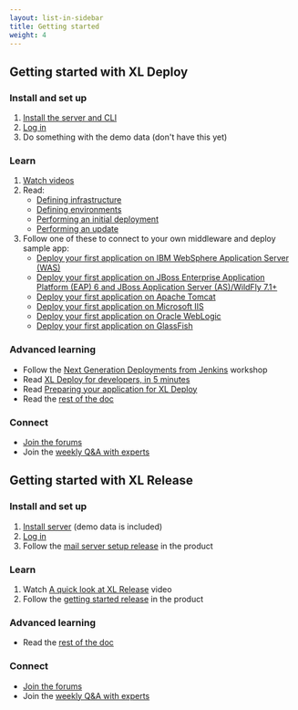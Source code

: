 ```yaml
---
layout: list-in-sidebar
title: Getting started
weight: 4
---
```


## Getting started with XL Deploy

### Install and set up

1. [Install the server and CLI](http://xebialabs.com/products/xl-deploy/#install)
1. [Log in](http://xebialabs.com/products/xl-deploy/#login)
1. Do something with the demo data (don't have this yet)

### Learn

1. [Watch videos](https://www.youtube.com/watch?v=gVNEnSr-YQs&list=PLIIv46GEoJ7ZvQd4BbzdMLaH0tc-gYyA1)
2. Read:
    * [Defining infrastructure](http://docs.xebialabs.com/general/getting_started_with_xl_deploy_defining_infrastructure.html)
    * [Defining environments](http://docs.xebialabs.com/general/getting_started_with_xl_deploy_defining_environments.html)
    * [Performing an initial deployment](http://docs.xebialabs.com/general/getting_started_with_xl_deploy_performing_an_initial_deployment.html)
    * [Performing an update](http://docs.xebialabs.com/general/getting_started_with_xl_deploy_performing_an_update.html)
3. Follow one of these to connect to your own middleware and deploy sample app:
    * [Deploy your first application on IBM WebSphere Application Server (WAS)](/xl-deploy/how-to/deploy-your-first-application-on-websphere.html)
    * [Deploy your first application on JBoss Enterprise Application Platform (EAP) 6 and JBoss Application Server (AS)/WildFly 7.1+](/xl-deploy/how-to/deploy-your-first-application-on-wildfly.html)
    * [Deploy your first application on Apache Tomcat](/xl-deploy/how-to/deploy-your-first-application-on-tomcat.html)
    * [Deploy your first application on Microsoft IIS](/xl-deploy/how-to/deploy-your-first-application-on-iis.html)
    * [Deploy your first application on Oracle WebLogic](/xl-deploy/how-to/deploy-your-first-application-on-weblogic.html)
    * [Deploy your first application on GlassFish](/xl-deploy/how-to/deploy-your-first-application-on-glassfish.html)


### Advanced learning

* Follow the [Next Generation Deployments from Jenkins](http://go.xebialabs.com/EB-INVJenkinsXLDonlineworkshop-0514.html) workshop
* Read [XL Deploy for developers, in 5 minutes](/xl-deploy/concept/xl-deploy-for-developers.html)
* Read [Preparing your application for XL Deploy](/xl-deploy/concept/preparing-your-application-for-xl-deploy.html)
* Read the [rest of the doc](/xl-deploy)

### Connect

* [Join the forums](https://support.xebialabs.com/forums)
* Join the [weekly Q&A with experts](http://xebialabs.com/community/live-q-and-a/)

## Getting started with XL Release

### Install and set up

1. [Install server](http://xebialabs.com/products/xl-release/#install) (demo data is included)
1. [Log in](http://xebialabs.com/products/xl-release/#login)
1. Follow the [mail server setup release](http://xebialabs.com/products/xl-release/#whats-next) in the product

### Learn

1. Watch [A quick look at XL Release](http://www.youtube.com/watch?v=Y3tbOveSggA&list=PLIIv46GEoJ7YjA-Wp7cG-bE6Z_0T5-udA) video
2. Follow the [getting started release](http://xebialabs.com/products/xl-release/#whats-next) in the product

### Advanced learning

* Read the [rest of the doc](/xl-release)

### Connect

* [Join the forums](https://support.xebialabs.com/forums)
* Join the [weekly Q&A with experts](http://xebialabs.com/community/live-q-and-a/)
